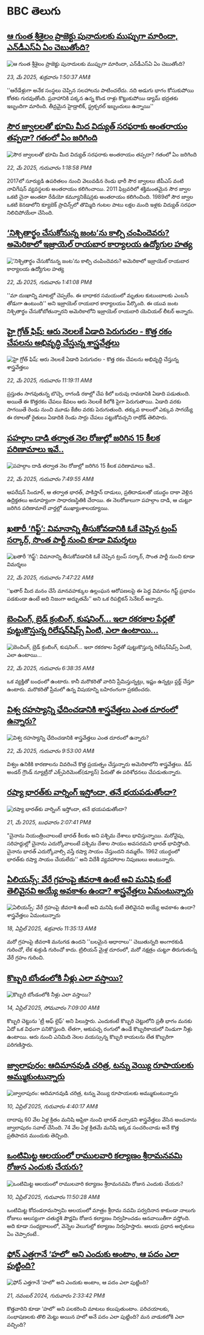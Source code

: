 # BBC తెలుగు## [ఆ గుంత శ్రీశైలం ప్రాజెక్టు పునాదులకు ముప్పుగా మారిందా, ఎన్‌డీఎస్ఏ ఏం చెబుతోంది? ](https://www.bbc.com/telugu/articles/ce9vx3511plo?at_campaign=githubrss)![ఆ గుంత శ్రీశైలం ప్రాజెక్టు పునాదులకు ముప్పుగా మారిందా, ఎన్‌డీఎస్ఏ ఏం చెబుతోంది? ](https://ichef.bbci.co.uk/ace/standard/240/cpsprodpb/8d79/live/dcbd9be0-3715-11f0-8519-3b5a01ebe413.jpg)_23, మే 2025, శుక్రవారం 1:50:37 AMకి_''ఆరేడేళ్లుగా అనేక సంస్థలు చెప్పిన సలహాలను పాటించలేదు. నది అడుగు భాగం కోసుకుపోయి కోతకు గురవుతోంది. ప్రవాహానికి పక్కన ఉన్న కొండ రాళ్లు కొట్టుకుపోయి డ్యామ్ భద్రతకు ఇబ్బందిగా మారింది. తీవ్రమైన హైడ్రాలిక్, స్ట్రక్చరల్ ఇబ్బందులు ఉన్నాయి''## [సౌర జ్వాలలతో భూమి మీద విద్యుత్ సరఫరాకు అంతరాయం తప్పదా? గతంలో ఏం జరిగింది](https://www.bbc.com/telugu/articles/cly322zrp37o?at_campaign=githubrss)![సౌర జ్వాలలతో భూమి మీద విద్యుత్ సరఫరాకు అంతరాయం తప్పదా? గతంలో ఏం జరిగింది](https://ichef.bbci.co.uk/ace/standard/240/cpsprodpb/c654/live/3619b030-3706-11f0-bab0-cddcfd53c9e6.jpg)_22, మే 2025, గురువారం 1:18:58 PMకి_2017లో సూర్యుడి ఉపరితలం నుంచి వెలువడిన రెండు భారీ సౌర జ్వాలలు జీపీఎస్ వంటి నావిగేషన్ వ్యవస్థలకు అంతరాయం కలిగించాయి.
2011 ఫిబ్రవరిలో శక్తిమంతమైన సౌర జ్వాల ఒకటి చైనా అంతటా రేడియో కమ్యూనికేషన్లకు అంతరాయం కలిగించింది.
1989లో సౌర జ్వాల ఒకటి కెనడాలోని క్యూబెక్ ప్రావిన్స్‌లో తొమ్మిది గంటల పాటు లక్షల మంది ఇళ్లకు విద్యుత్ సరఫరా నిలిచిపోయేలా చేసింది.## [‘నిశ్చితార్థం చేసుకోనున్న జంట’ను కాల్చి చంపిందెవరు? అమెరికాలో ఇజ్రాయెల్ రాయబార కార్యాలయ ఉద్యోగుల హత్య](https://www.bbc.com/telugu/articles/c4gekk47401o?at_campaign=githubrss)![‘నిశ్చితార్థం చేసుకోనున్న జంట’ను కాల్చి చంపిందెవరు? అమెరికాలో ఇజ్రాయెల్ రాయబార కార్యాలయ ఉద్యోగుల హత్య](https://ichef.bbci.co.uk/ace/standard/240/cpsprodpb/8c4a/live/3cfe1a70-3707-11f0-8947-7d6241f9fce9.jpg)_22, మే 2025, గురువారం 1:41:08 PMకి_''మా దుఃఖాన్ని మాటల్లో చెప్పలేం. ఈ బాధాకర సమయంలో మృతుల కుటుంబాలకు ఎంబసీ తోడుగా ఉంటుంది'' అని ఇజ్రాయెల్ రాయబార కార్యాలయం పేర్కొంది.
ఈ యువ జంట నిశ్చితార్థం చేసుకోబోతున్నారని అమెరికాలోని ఇజ్రాయెల్ రాయబారి యెచియల్ లీటర్ అన్నారు.## [హై గ్రోత్‌ ఫిష్: ఆరు నెలలకే ఏడాది పెరుగుదల - కొత్త రకం చేపలను అభివృద్ధి చేస్తున్న శాస్త్రవేత్తలు](https://www.bbc.com/telugu/articles/c15nn1v8337o?at_campaign=githubrss)![హై గ్రోత్‌ ఫిష్: ఆరు నెలలకే ఏడాది పెరుగుదల - కొత్త రకం చేపలను అభివృద్ధి చేస్తున్న శాస్త్రవేత్తలు](https://ichef.bbci.co.uk/ace/standard/240/cpsprodpb/018f/live/02639550-36fa-11f0-832c-79d04c11fa6e.png)_22, మే 2025, గురువారం 11:19:11 AMకి_ప్రస్తుతం సాగవుతున్న బొచ్చె, రాగండి రకాల్లో చేప కిలో బరువు రావడానికి ఏడాది పడుతుంది. అయితే ఈ కొత్తరకం చేపలు కేవలం ఆరు నెలలకే కిలోకి పైగా పెరుగుతాయి. ఏడాది వరకు సాగయితే రెండు నుంచి మూడు కేజీల వరకు పెరుగుతుంది. తక్కువ కాలంలో ఎక్కువ సాగయ్యే ఈ రకాలతో రైతులు ఏడాదికి రెండు సార్లు చేపలు పట్టుకోవచ్చని రాథోడ్‌ తెలిపారు.## [పహల్గాం దాడి తర్వాత నెల రోజుల్లో జరిగిన 15 కీలక పరిణామాలు ఇవే..](https://www.bbc.com/telugu/articles/c0eqpgl413yo?at_campaign=githubrss)![పహల్గాం దాడి తర్వాత నెల రోజుల్లో జరిగిన 15 కీలక పరిణామాలు ఇవే..](https://ichef.bbci.co.uk/ace/standard/240/cpsprodpb/0f96/live/54afe110-36d2-11f0-96c3-cf669419a2b0.jpg)_22, మే 2025, గురువారం 7:49:55 AMకి_ఆపరేషన్ సిందూర్, ఆ తర్వాత భారత్, పాకిస్తాన్ దాడులు, ప్రతిదాడులతో యుద్ధం దాకా వెళ్లిన ఉద్రిక్తతలు అనూహ్యంగా సాధారణస్థితికి చేరాయి. ఈ నెలరోజులుగా పహల్గాం దాడి, ఆ చుట్టూ జరిగిన పరిణామాలే వార్తల్లో ముఖ్యాంశాలయ్యాయి.## [ఖతారీ ‘గిఫ్ట్’: విమానాన్ని తీసుకోవడానికి  ఓకే చెప్పిన ట్రంప్ సర్కార్, సొంత పార్టీ నుంచి కూడా విమర్శలు ](https://www.bbc.com/telugu/articles/ckgrj177vero?at_campaign=githubrss)![ఖతారీ ‘గిఫ్ట్’: విమానాన్ని తీసుకోవడానికి  ఓకే చెప్పిన ట్రంప్ సర్కార్, సొంత పార్టీ నుంచి కూడా విమర్శలు ](https://ichef.bbci.co.uk/ace/standard/240/cpsprodpb/e72a/live/86a65d80-36d1-11f0-8a2a-119f3384e2c6.jpg)_22, మే 2025, గురువారం 7:47:22 AMకి_‘‘ఖతార్ మీద మనం చేసే మానవహక్కుల ఉల్లంఘన ఆరోపణలపై ఈ పెద్ద విమానం గిఫ్ట్ ప్రభావం పడకుండా ఉంటే అది నిజంగా అద్భుతమే’’  అని ఒక రిపబ్లికన్ సెనేటర్ అన్నారు.## [బెంచింగ్, బ్రెడ్ క్రంబింగ్, కుషనింగ్... ఇలా రకరకాల పేర్లతో పుట్టుకొస్తున్న రిలేషన్‌షిప్స్ ఏంటి, ఎలా ఉంటాయి...](https://www.bbc.com/telugu/articles/cpd41vj9jdxo?at_campaign=githubrss)![బెంచింగ్, బ్రెడ్ క్రంబింగ్, కుషనింగ్... ఇలా రకరకాల పేర్లతో పుట్టుకొస్తున్న రిలేషన్‌షిప్స్ ఏంటి, ఎలా ఉంటాయి...](https://ichef.bbci.co.uk/ace/standard/240/cpsprodpb/bc75/live/4d2e5a30-36d6-11f0-b84e-417dbe11adb9.jpg)_22, మే 2025, గురువారం 6:38:35 AMకి_ఒక వ్యక్తితో బంధంలో ఉంటారు. కానీ మరొకరితో వారిని ప్రేమిస్తున్నట్లు, ఇష్టం ఉన్నట్లు ఫ్లర్ట్ చేస్తూ ఉంటారు. మరొకరితో ప్రేమలో ఉన్న విషయాన్ని బహిరంగంగా ప్రకటించరు.## [విశ్వ రహస్యాన్ని ఛేదించడానికి శాస్త్రవేత్తలు ఎంత దూరంలో ఉన్నారు?](https://www.bbc.com/telugu/articles/c89pegnp41vo?at_campaign=githubrss)![విశ్వ రహస్యాన్ని ఛేదించడానికి శాస్త్రవేత్తలు ఎంత దూరంలో ఉన్నారు?](https://ichef.bbci.co.uk/ace/standard/240/cpsprodpb/1060/live/fb190fe0-36f0-11f0-a175-eb6d05349cb6.jpg)_22, మే 2025, గురువారం 9:53:00 AMకి_విశ్వం ఉనికికి కారణాలను వివరించే కొత్త ప్రయత్నం చేస్తున్నారు అమెరికాలోని శాస్త్రవేత్తలు. డీప్ అండర్ గ్రౌండ్ న్యూట్రీనో ఎక్స్‌పెరిమెంట్(డ్యూన్) పేరుతో ఈ పరిశోధనలు చేపడుతున్నారు.## [రష్యా భారత్‌కు వార్నింగ్ ఇస్తోందా, తనే భయపడుతోందా?](https://www.bbc.com/telugu/articles/czr88nym3v5o?at_campaign=githubrss)![రష్యా భారత్‌కు వార్నింగ్ ఇస్తోందా, తనే భయపడుతోందా?](https://ichef.bbci.co.uk/ace/standard/240/cpsprodpb/5f8a/live/c978e130-357a-11f0-96c3-cf669419a2b0.jpg)_21, మే 2025, బుధవారం 2:07:41 PMకి_"చైనాను నియంత్రించాలంటే భారత్ కీలకం అని పశ్చిమ దేశాలు భావిస్తున్నాయి. మరోవైపు, సరిహద్దుల్లో చైనాను ఎదుర్కోవాలంటే పశ్చిమ దేశాల సాయం అవసరమని భారత్ భావిస్తోంది. చైనాను భారత్ ఎదుర్కోవాల్సి వస్తే రష్యా సాయం చేస్తుందని నమ్మలేం. 1962 యుద్ధంలో భారత్‌కు రష్యా సాయం చేయలేదు'' అని విదేశీ వ్యవహారాల నిపుణులు అంటున్నారు.## [ఏలియన్స్: వేరే గ్రహంపై జీవరాశి ఉంటే అవి మనిషి కంటే తెలివైనవి అయ్యే అవకాశం ఉందా? శాస్త్రవేత్తలు ఏమంటున్నారు](https://www.bbc.com/telugu/articles/cn7xelz1r85o?at_campaign=githubrss)![ఏలియన్స్: వేరే గ్రహంపై జీవరాశి ఉంటే అవి మనిషి కంటే తెలివైనవి అయ్యే అవకాశం ఉందా? శాస్త్రవేత్తలు ఏమంటున్నారు](https://ichef.bbci.co.uk/ace/standard/240/cpsprodpb/b07b/live/a29a56f0-1b9b-11f0-a455-cf1d5f751d2f.png)_18, ఏప్రిల్ 2025, శుక్రవారం 11:35:13 AMకి_మరో గ్రహంపై జీవరాశి మనుగడ ఉందని ''బలమైన ఆధారాలు'' చెబుతున్నది అంగారకుడి గురించో, లేక శుక్రుడి గురించో కాదు. ట్రిలియన్ మైళ్ల దూరంలో, మరో నక్షత్రం చుట్టూ తిరుగుతున్న వేరే గ్రహం గురించి.## [కొబ్బరి బోండంలోకి నీళ్లు ఎలా వస్తాయి?](https://www.bbc.com/telugu/articles/czjn4mzxxy8o?at_campaign=githubrss)![కొబ్బరి బోండంలోకి నీళ్లు ఎలా వస్తాయి?](https://ichef.bbci.co.uk/ace/standard/240/cpsprodpb/46c5/live/684a55e0-18fd-11f0-8b11-7756b7b808cc.jpg)_14, ఏప్రిల్ 2025, సోమవారం 7:09:00 AMకి_కొబ్బరి చెట్టును 'ట్రీ ఆఫ్ లైఫ్' అని పిలుస్తారు. ఎందుకంటే కొబ్బరి చెట్టులోని ప్రతీ భాగం మనకు ఏదో ఒక విధంగా పనికొస్తుంది. లేతగా, ఆకుపచ్చ రంగులో ఉండే కొబ్బరికాయలో నిండుగా నీళ్లు ఉంటాయి. ఆరు నుంచి ఎనిమిది నెలల వయస్సున్న కొబ్బరి కాయలను లేత కొబ్బరిగా పరిగణిస్తారు.## [జ్వాలాపురం: ఆదిమానవుడి చరిత్ర, టన్ను వెయ్యి రూపాయలకు అమ్ముకుంటున్నారు ](https://www.bbc.com/telugu/articles/creqqnwdd5qo?at_campaign=githubrss)![జ్వాలాపురం: ఆదిమానవుడి చరిత్ర, టన్ను వెయ్యి రూపాయలకు అమ్ముకుంటున్నారు ](https://ichef.bbci.co.uk/ace/standard/240/cpsprodpb/765e/live/b472e2d0-15b4-11f0-842b-a7355694993d.jpg)_10, ఏప్రిల్ 2025, గురువారం 4:40:17 AMకి_దాదాపు 60 వేల ఏళ్ల క్రితం మనిషి ఆఫ్రికా నుంచి భారత్ వచ్చాడని శాస్త్రవేత్తలు వేసిన అంచనాను జ్వాలాపురం సవాల్ చేసింది. 74 వేల ఏళ్ల క్రితమే మనిషి ఇక్కడ సంచరించాడు అనే కొత్త ప్రతిపాదన ముందుకు తెచ్చింది.## [ఒంటిమిట్ట ఆలయంలో రాములవారి కల్యాణం శ్రీరామనవమి రోజున ఎందుకు చేయరు?](https://www.bbc.com/telugu/articles/ce822j5e465o?at_campaign=githubrss)![ఒంటిమిట్ట ఆలయంలో రాములవారి కల్యాణం శ్రీరామనవమి రోజున ఎందుకు చేయరు?](https://ichef.bbci.co.uk/ace/standard/240/cpsprodpb/fed5/live/25534d40-1601-11f0-b58a-6113af226972.jpg)_10, ఏప్రిల్ 2025, గురువారం 11:50:28 AMకి_ఒంటిమిట్ట కోదండరామస్వామి ఆలయంలో మాత్రం శ్రీరామ నవమి పర్వదినాన కాకుండా నాలుగు రోజులు ఆలస్యంగా చతుర్దశి పౌర్ణమి రోజున కల్యాణం నిర్వహించడం ఆనవాయితీగా వస్తోంది. అది కూడా సంధ్యకాలంలో, వెన్నెల వెలుగుల్లో కల్యాణం నిర్వహిస్తారు. ఆలయ ప్రధాన అర్చకులు ఏం చెప్పారంటే..## [ఫోన్ ఎత్తగానే ‘హలో’ అని ఎందుకు అంటాం, ఆ పదం ఎలా పుట్టింది?](https://www.bbc.com/telugu/articles/cgj7x7gdjq4o?at_campaign=githubrss)![ఫోన్ ఎత్తగానే ‘హలో’ అని ఎందుకు అంటాం, ఆ పదం ఎలా పుట్టింది?](https://ichef.bbci.co.uk/ace/standard/240/cpsprodpb/0618/live/7a20ebb0-a807-11ef-b21e-5359bd56d02f.jpg)_21, నవంబర్ 2024, గురువారం 2:33:42 PMకి_కొత్తవారిని కూడా ‘హలో’ అని పలకరించి మాటలు కలుపుతుంటాం.  పరిచయాలకు, సంభాషణలకు తొలి మెట్టు అయిన హలో అనే పదం ఎలా పుట్టింది? మన వాడుకలోకి ఎలా వచ్చింది?